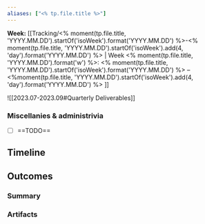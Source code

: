 ```yaml
---
aliases: ["<% tp.file.title %>"]
---
```


**Week:** [[Tracking/<% moment(tp.file.title, 'YYYY.MM.DD').startOf('isoWeek').format('YYYY.MM.DD') %>-<% moment(tp.file.title, 'YYYY.MM.DD').startOf('isoWeek').add(4, 'day').format('YYYY.MM.DD') %> | Week <% moment(tp.file.title, 'YYYY.MM.DD').format('w') %>: <% moment(tp.file.title, 'YYYY.MM.DD').startOf('isoWeek').format('YYYY.MM.DD') %> – <%moment(tp.file.title, 'YYYY.MM.DD').startOf('isoWeek').add(4, 'day').format('YYYY.MM.DD') %> ]]

![[2023.07-2023.09#Quarterly Deliverables]]

### Miscellanies & administrivia

- [ ] ==TODO==


## Timeline
## Outcomes

### Summary


### Artifacts
